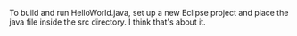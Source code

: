 To build and run HelloWorld.java, set up a new Eclipse project and place the java file inside the src directory. I think that's about it.
